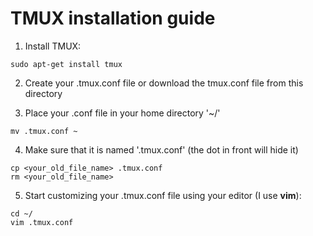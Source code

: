 # TMUX installation guide

1. Install TMUX: 

`sudo apt-get install tmux`

2. Create your .tmux.conf file or download the tmux.conf file from this directory

3. Place your .conf file in your home directory '~/'

`mv .tmux.conf ~`

4. Make sure that it is named '.tmux.conf' (the dot in front will hide it)

```
cp <your_old_file_name> .tmux.conf
rm <your_old_file_name>
```

5. Start customizing your .tmux.conf file using your editor (I use **vim**):

```
cd ~/
vim .tmux.conf
```

